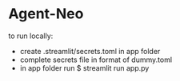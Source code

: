 # Agent-Neo
to run locally:
- create .streamlit/secrets.toml in app folder
- complete secrets file in format of dummy.toml
- in app folder run $ streamlit run app.py